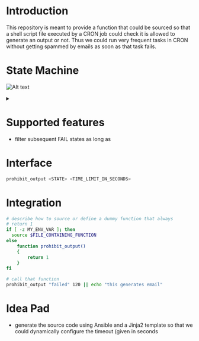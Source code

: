 
# Introduction

This repository is meant to provide a function that could be sourced so that a shell script file executed by a CRON job could check it is allowed to generate an output or not. Thus we could run very frequent tasks in CRON without getting spammed by emails as soon as that task fails.

# State Machine

![Alt text](https://g.gravizo.com/source/svg/custom_mark11?https%3A%2F%2Fraw.githubusercontent.com%2Fsmangels%2Fcron_filter_bash%2Fmain%2FREADME.md)
<details> 
<summary></summary>
custom_mark11
	digraph G {
		size = "4,4"
		main [shape=box]
		UNKNOWN -> OK [weight=8]
		UNKNOWN -> FAILED [label="cmd:FAILED"]
		OK -> OK [label="cmd:OK"]
		OK -> FAILED [label="cmd:FAILED"]
		FAILED -> FAILED [label="cmd:FAILED"]
		FAILED -> OK [label="cmd:OK"]
	}
custom_mark11
</details>


# Supported features

- filter subsequent FAIL states as long as

# Interface

```sh
prohibit_output <STATE> <TIME_LIMIT_IN_SECONDS>
```

# Integration

```sh
# describe how to source or define a dummy function that always
# return 1
if [ -z MY_ENV_VAR ]; then
  source $FILE_CONTAINING_FUNCTION
else
	function prohibit_output()
	{
		return 1
	}
fi

# call that function
prohibit_output "failed" 120 || echo "this generates email"
```

# Idea Pad

- generate the source code using Ansible and a Jinja2 template
  so that we could dynamically configure the timeout (given in seconds
